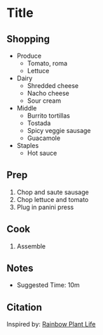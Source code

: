 # Title

## Shopping

- Produce
    - Tomato, roma
    - Lettuce 
- Dairy
    - Shredded cheese
    - Nacho cheese
    - Sour cream
- Middle
    - Burrito tortillas
    - Tostada
    - Spicy veggie sausage
    - Guacamole 
- Staples
    - Hot sauce

## Prep

1. Chop and saute sausage
1. Chop lettuce and tomato
1. Plug in panini press

## Cook

1. Assemble

## Notes

- Suggested Time: 10m

## Citation

Inspired by: [Rainbow Plant Life](https://rainbowplantlife.com/the-best-vegan-crunchwrap-supreme/)
